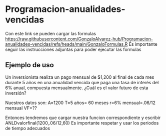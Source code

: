 # Programacion-anualidades-vencidas

Con este link se pueden cargar las formulas https://raw.githubusercontent.com/GonzaloAlvarez-hub/Programacion-anualidades-vencidas/refs/heads/main/GonzaloFormulas.R
Es importante seguir las instrucciones adjuntas para poder ejecutar las formulas

## Ejemplo de uso

Un inversionista realiza un pago mensual de $1,200 al final de cada mes durante 5 años en una anualidad vencida que paga una tasa de interés del 6% anual, compuesta mensualmente. ¿Cuál es el valor futuro de esta inversión?

Nuestros datos son:
A=1200
T=5 años= 60 meses
r=6% mensual=.06/12 mensual
VF=??

Entonces tendremos que cargar nuestra funcion correspondiente y escribir ANLDvalorfinal(1200,.06/12,60) 
Es importante respetar y usar los periodos de tiempo adecuados

